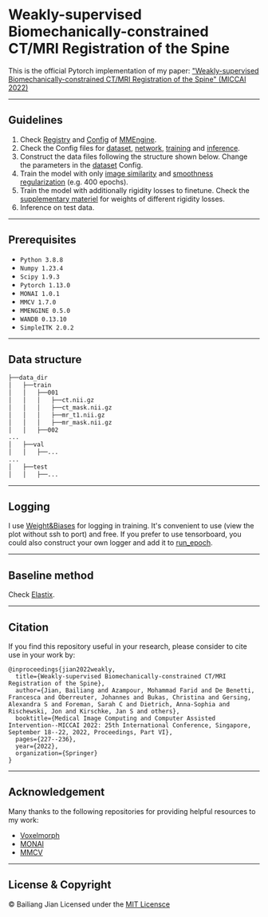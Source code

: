 # Weakly-supervised Biomechanically-constrained CT/MRI Registration of the Spine
This is the official Pytorch implementation of my paper:
["Weakly-supervised Biomechanically-constrained CT/MRI Registration of the Spine" (MICCAI 2022)](https://arxiv.org/abs/2205.07568)

---
## Guidelines
1. Check [Registry](https://mmengine.readthedocs.io/en/latest/advanced_tutorials/registry.html) and [Config](https://mmengine.readthedocs.io/en/latest/advanced_tutorials/config.html) of [MMEngine](https://mmengine.readthedocs.io/en/latest/).
2. Check the Config files for [dataset](/configs/_base_/dataset.py), [network](/configs/_base_/voxelmorph_half_res.py), [training](/configs/voxelmorph_half_res_mind_oc_pc.py) and [inference](/configs/inference_voxelmorph_half_res.py).
3. Construct the data files following the structure shown below. Change the parameters in the [dataset](/configs/_base_/dataset.py) Config.
4. Train the model with only [image similarity](/models/losses/mind.py) and [smoothness regularization](/models/losses/diffusion_regularizer.py) (e.g. 400 epochs).
5. Train the model with additionally rigidity losses to finetune. Check the [supplementary materiel](https://link.springer.com/chapter/10.1007/978-3-031-16446-0_22#Sec5) for weights of different rigidity losses.
6. Inference on test data.

---
## Prerequisites
- `Python 3.8.8`
- `Numpy 1.23.4`
- `Scipy 1.9.3`
- `Pytorch 1.13.0`
- `MONAI 1.0.1`
- `MMCV 1.7.0`
- `MMENGINE 0.5.0`
- `WANDB 0.13.10`
- `SimpleITK 2.0.2`

---
## Data structure
```bash
├──data_dir
│   ├──train
│   │   ├──001
│   │   │   ├──ct.nii.gz
│   │   │   ├──ct_mask.nii.gz
│   │   │   ├──mr_t1.nii.gz
│   │   │   ├──mr_mask.nii.gz
│   │   ├──002
...
│   ├──val
│   │   ├──...
...
│   ├──test
│   │   ├──...
```

---
## Logging
I use [Weight&Biases](https://wandb.ai/site) for logging in training. It's convenient to use (view the plot without ssh to port) and free. If you prefer to use tensorboard, you could also construct your own  logger and add it to [run_epoch](/scripts/epoch_run.py).

---
## Baseline method
Check [Elastix](https://elastix.lumc.nl/modelzoo/par0004/).

---
## Citation
If you find this repository useful in your research, please consider to cite use in your work by:

```
@inproceedings{jian2022weakly,
  title={Weakly-supervised Biomechanically-constrained CT/MRI Registration of the Spine},
  author={Jian, Bailiang and Azampour, Mohammad Farid and De Benetti, Francesca and Oberreuter, Johannes and Bukas, Christina and Gersing, Alexandra S and Foreman, Sarah C and Dietrich, Anna-Sophia and Rischewski, Jon and Kirschke, Jan S and others},
  booktitle={Medical Image Computing and Computer Assisted Intervention--MICCAI 2022: 25th International Conference, Singapore, September 18--22, 2022, Proceedings, Part VI},
  pages={227--236},
  year={2022},
  organization={Springer}
}
```

---
## Acknowledgement

Many thanks to the following repositories for providing helpful resources to my work:

- [Voxelmorph](https://github.com/voxelmorph/voxelmorph)
- [MONAI](https://github.com/Project-MONAI/MONAI)
- [MMCV](https://github.com/open-mmlab/mmcv)

---
## License & Copyright
© Bailiang Jian
Licensed under the [MIT Licensce](LICENSCE)
